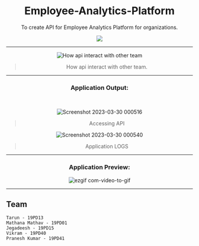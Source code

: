 <div align="center">
<h1> Employee-Analytics-Platform
</h1>

<p>
To create API for Employee Analytics Platform for organizations.
</p>

<p align="center">
   <img src="https://skillicons.dev/icons?i=python,github,aws,flask" />
</p>

<hr>

![How api interact with other team](https://user-images.githubusercontent.com/62739618/228631789-b6e12c4b-a3bf-43ac-875e-5de20e8dd777.png)
>How api interact with other team.

<hr>

<h3> Application Output:</h3>

<br>

![Screenshot 2023-03-30 000516](https://user-images.githubusercontent.com/62739618/228635865-cbf1245f-5e9b-4f64-823b-273c67859fea.png)
>Accessing API

![Screenshot 2023-03-30 000540](https://user-images.githubusercontent.com/62739618/228635877-efabbccb-6f7a-40a1-8deb-b1d91411182f.png)
>Application LOGS

<hr>
<h3> Application Preview:</h3>

![ezgif com-video-to-gif](https://user-images.githubusercontent.com/62739618/217067447-3a934d6e-c816-40d1-9ca9-0662106b06e4.gif)
<hr>


</div>

## Team 

```
Tarun - 19PD13
Mathana Mathav - 19PD01
Jegadeesh - 19PD15
Vikram - 19PD40
Pranesh Kumar - 19PD41 
```

